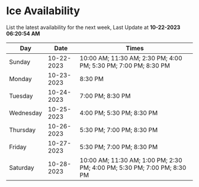 # Ice Availability

List the latest availability for the next week, Last Update at **10-22-2023 06:20:54 AM**

| Day         | Date        | Times       |
| ----------- | ----------- | ----------- |
|Sunday|10-22-2023|10:00 AM; 11:30 AM; 2:30 PM; 4:00 PM; 5:30 PM; 7:00 PM; 8:30 PM|
|Monday|10-23-2023|8:30 PM|
|Tuesday|10-24-2023|7:00 PM; 8:30 PM|
|Wednesday|10-25-2023|4:00 PM; 5:30 PM; 8:30 PM|
|Thursday|10-26-2023|5:30 PM; 7:00 PM; 8:30 PM|
|Friday|10-27-2023|5:30 PM; 7:00 PM; 8:30 PM|
|Saturday|10-28-2023|10:00 AM; 11:30 AM; 1:00 PM; 2:30 PM; 4:00 PM; 5:30 PM; 7:00 PM; 8:30 PM|
